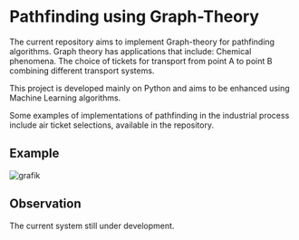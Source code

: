 # Pathfinding using Graph-Theory

The current repository aims to implement Graph-theory for pathfinding algorithms. Graph theory has applications that include:
Chemical phenomena.
The choice of tickets for transport from point A to point B combining different transport systems.

This project is developed mainly on Python and aims to be enhanced using Machine Learning algorithms.

Some examples of implementations of pathfinding in the industrial process include air ticket selections, available in the repository.

## Example

![grafik](https://github.com/renecartaya/Pathfinding-with-Graph-Theory/blob/main/Pathfinder.png)

## Observation

The current system still under development.

